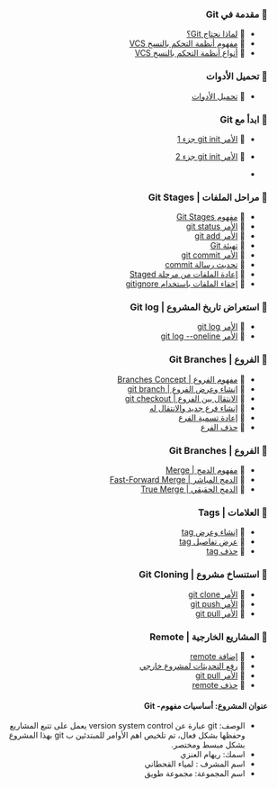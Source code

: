 

<div dir = rtl >
  
### :ledger: مقدمة في Git
-  :page_facing_up: [لماذا نحتاج Git؟]()
-  :page_facing_up: [مفهوم أنظمة التحكم بالنسخ VCS]()
-  :page_facing_up: [أنواع أنظمة التحكم بالنسخ VCS]()

### :ledger: تحميل الأدوات
-  :page_facing_up: [تحميل الأدوات]()
### :ledger: ابدأ مع Git
-  :page_facing_up: [الأمر git init جزء 1]()
-  :page_facing_up: [الأمر git init جزء 2]()  

-  
### :ledger: مراحل الملفات | Git Stages
-  :page_facing_up: [مفهوم Git Stages]()
-  :page_facing_up: [الأمر git status]()
-  :page_facing_up: [الأمر git add]()
-  :page_facing_up: [تهيئة Git]()
-  :page_facing_up: [الأمر git commit]()
-  :page_facing_up: [تحديث رسالة commit]()
-  :page_facing_up: [إعادة الملفات من مرحلة Staged]()
-  :page_facing_up: [إخفاء الملفات باستخدام gitignore]()
### :ledger: استعراض تاريخ المشروع | Git log
-  :page_facing_up: [الأمر  git log]()
-  :page_facing_up: [الأمر git log --oneline]()
### :ledger: الفروع | Git Branches
-  :page_facing_up: [مفهوم الفروع | Branches Concept]()
-  :page_facing_up: [إنشاء وعرض الفروع | git branch]()
-  :page_facing_up: [الانتقال بين الفروع | git checkout]()
-  :page_facing_up: [إنشاء فرع جديد والانتقال له]()
-  :page_facing_up: [إعادة تسمية الفرع]()
-  :page_facing_up: [حذف الفرع]()


### :ledger: الفروع | Git Branches
-  :page_facing_up: [مفهوم الدمج | Merge]()
-  :page_facing_up: [الدمج المباشر | Fast-Forward Merge]()
-  :page_facing_up: [الدمج الحقيقي | True Merge]()


### :ledger: العلامات | Tags
-  :page_facing_up: [إنشاء وعرض tag]()
-  :page_facing_up: [عرض تفاصيل tag]()
-  :page_facing_up: [حذف tag]()

### :ledger: استنساخ مشروع | Git Cloning
-  :page_facing_up: [الأمر git clone]()
-  :page_facing_up: [الأمر git push]()
-  :page_facing_up: [الأمر git pull]()

### :ledger:  المشاريع الخارجية | Remote
-  :page_facing_up: [إضافة remote]()
-  :page_facing_up: [رفع التحديثات لمشروع خارجي]()
-  :page_facing_up: [الأمر git pull]()
-  :page_facing_up: [حذف remote]()




#### عنوان المشروع: أساسيات مفهوم- Git 

- الوصف: git عبارة  عن version system control يعمل على تتبع المشاريع وحفظها بشكل فعال، تم تلخيص اهم الأوامر للمبتدئين ب git  بهذا المشروع بشكل مبسط ومختصر.
- اسمك: ريهام العنزي
-  اسم المشرف : لمياء القحطاني
- اسم المجموعة: مجموعة طويق



</div >



